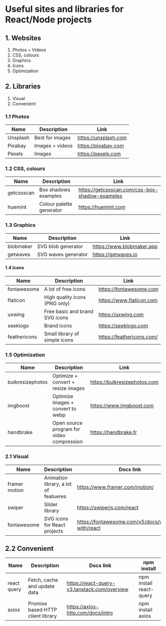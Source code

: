 <h1>Useful sites and libraries for React/Node projects</h1>

## **1. Websites**

1. Photos + Videos
2. CSS, colours
3. Graphics
4. Icons
5. Optimization

## **2. Libraries**

1. Visual
2. Convenient

### 1.1 Photos


| Name     | Description     | Link                 |
| ---------- | ----------------- | ---------------------- |
| Unsplash | Best for images | https://unsplash.com |
| Pixabay  | Images + videos | https://pixabay.com  |
| Pexels   | Images          | https://pexels.com   |


### 1.2 CSS, colours

| Name       | Description              | Link                                           |
| ------------ | -------------------------- | ------------------------------------------------ |
| getcssscan | Box shadows examples     | https://getcssscan.com/css-box-shadow-examples |
| huemint    | Colour palette generator | https://huemint.com                            |


### 1.3 Graphics

| Name      | Description         | Link                      |
| ----------- | --------------------- | --------------------------- |
| blobmaker | SVG blob generator  | https://www.blobmaker.app |
| getwaves  | SVG waves generator | https://getwaves.io       |


#### 1.4 Icons

| Name         | Description                    | Link                      |
| -------------- | -------------------------------- | --------------------------- |
| fontawesome  | A lot of free icons            | https://fontawesome.com   |
| flaticon     | High quality icons (PNG only)  | https://www.flaticon.com  |
| uxwing       | Free basic and brand SVG icons | https://uxwing.com        |
| seeklogo     | Brand icons                    | https://seeklogo.com      |
| feathericons | Small library of simple icons  | https://feathericons.com/ |


### 1.5 Optimization

| Name             | Description                               | Link                         |
| ------------------ | ------------------------------------------- | ------------------------------ |
| bulkresizephotos | Optimize + convert + resize images        | https://bulkresizephotos.com |
| imgboost         | Optimize images + convert to webp         | https://www.imgboost.com     |
| handbrake        | Open source program for video compression | https://handbrake.fr         |


### 2.1 Visual

| Name          | Description                           | Docs link                                          | npm install                                       |
| --------------- | --------------------------------------- | ---------------------------------------------------- | --------------------------------------------------- |
| framer motion | Animation library, a lot of featueres | https://www.framer.com/motion/                     | npm install framer-motion                         |
| swiper        | Slider library                        | https://swiperjs.com/react                         | npm install swiper                                |
| fontawesome   | SVG icons for React projects          | https://fontawesome.com/v5/docs/web/use-with/react | npm install --save @fortawesome/react-fontawesome |


## 2.2 Convenient

| Name        | Description                       | Docs link                                    | npm install             |
| ------------- | ----------------------------------- | ---------------------------------------------- | ------------------------- |
| react query | Fetch, cache and update data      | https://react-query-v3.tanstack.com/overview | npm install react-query |
| axios       | Promise based HTTP client library | https://axios-http.com/docs/intro            | npm install axios       |

